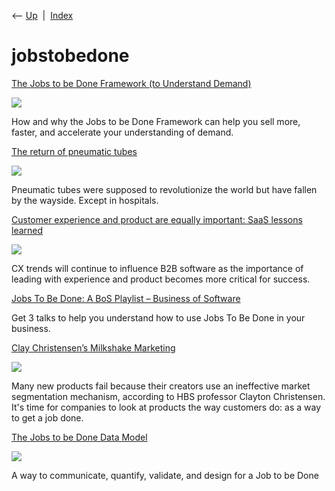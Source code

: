<div class="nav">

⟵ [Up](index.html)  \|  [Index](index.html)

</div>

# jobstobedone

<div class="cards">

<div class="card">

<div class="card-title">

[The Jobs to be Done Framework (to Understand
Demand)](https://commoncog.com/jobs-to-be-done-understand-demand/)

</div>

<div class="card-image">

[![](https://commoncog.com/content/images/2025/04/jtbd_understanding_demand.jpg)](https://commoncog.com/jobs-to-be-done-understand-demand/)

</div>

How and why the Jobs to be Done Framework can help you sell more,
faster, and accelerate your understanding of demand.

</div>

<div class="card">

<div class="card-title">

[The return of pneumatic
tubes](https://www.technologyreview.com/2024/06/19/1093446/pneumatic-tubes-hospitals)

</div>

<div class="card-image">

[![](https://wp.technologyreview.com/wp-content/uploads/2024/06/TRJ28Y-thumb.jpg?resize=1200,600)](https://www.technologyreview.com/2024/06/19/1093446/pneumatic-tubes-hospitals)

</div>

Pneumatic tubes were supposed to revolutionize the world but have fallen
by the wayside. Except in hospitals.

</div>

<div class="card">

<div class="card-title">

[Customer experience and product are equally important: SaaS lessons
learned](https://venturebeat.com/datadecisionmakers/experience-and-product-equally-important-saas)

</div>

<div class="card-image">

[![](https://venturebeat.com/wp-content/uploads/2022/05/GettyImages-470621149-Colin-Anderson-Productions-pty-ltd.jpg?w=1024?w=1200&strip=all)](https://venturebeat.com/datadecisionmakers/experience-and-product-equally-important-saas)

</div>

CX trends will continue to influence B2B software as the importance of
leading with experience and product becomes more critical for success.

</div>

<div class="card">

<div class="card-title">

[Jobs To Be Done: A BoS Playlist – Business of
Software](https://businessofsoftware.org/playlists/jobs-to-be-done/)

</div>

Get 3 talks to help you understand how to use Jobs To Be Done in your
business.

</div>

<div class="card">

<div class="card-title">

[Clay Christensen’s Milkshake
Marketing](http://hbswk.hbs.edu/item/clay-christensens-milkshake-marketing)

</div>

<div class="card-image">

[![](https://hbswk.hbs.edu/PublishingImages/social/hbswk_260.jpg)](http://hbswk.hbs.edu/item/clay-christensens-milkshake-marketing)

</div>

Many new products fail because their creators use an ineffective market
segmentation mechanism, according to HBS professor Clayton Christensen.
It's time for companies to look at products the way customers do: as a
way to get a job done.

</div>

<div class="card">

<div class="card-title">

[The Jobs to be Done Data
Model](https://jtbd.info/the-jobs-to-be-done-data-model-b270f6fc445)

</div>

<div class="card-image">

[![](https://miro.medium.com/v2/resize:fit:1147/1*c4hIiXoS7EmWJ9mFUVt8UQ.png)](https://jtbd.info/the-jobs-to-be-done-data-model-b270f6fc445)

</div>

A way to communicate, quantify, validate, and design for a Job to be
Done

</div>

</div>
